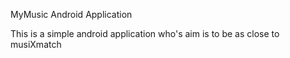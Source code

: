 MyMusic Android Application

This is a simple android application who's aim is to be as close to musiXmatch 